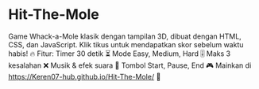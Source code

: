 # Hit-The-Mole
Game Whack-a-Mole klasik dengan tampilan 3D, dibuat dengan HTML, CSS, dan JavaScript. Klik tikus untuk mendapatkan skor sebelum waktu habis!  🔥 Fitur:  Timer 30 detik ⏳ Mode Easy, Medium, Hard 🎚️ Maks 3 kesalahan ❌ Musik &amp; efek suara 🎵 Tombol Start, Pause, End 🎮 Mainkan di https://Keren07-hub.github.io/Hit-The-Mole/ 🚀
